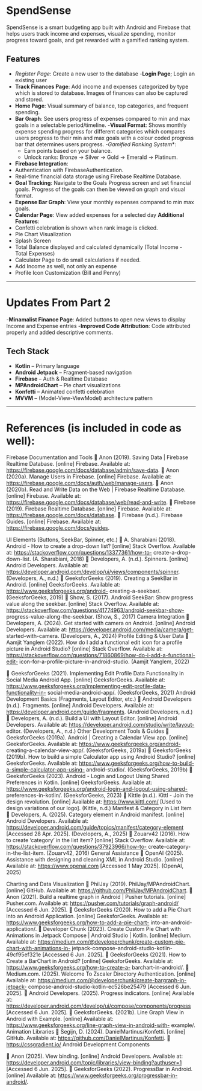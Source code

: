 # SpendSense 

SpendSense is a smart budgeting app built with Android and Firebase that helps users track income and expenses, visualize spending, monitor progress toward goals, and get rewarded with a gamified ranking system.

## Features
- *Register Page*: Create a new user to the database
-**Login Page**; Login an existing user
- **Track Finances Page**: Add income and expenses categorized by type which is stored to database. Images of finances can also be captured and stored.
- **Home Page**: Visual summary of balance, top categories, and frequent spending.
- **Bar Graph**: See users progress of expenses compared to min and max goals in a selectable period/timeline.
-**Visual Format**: Shows monthly expense spending progress for different categories which compares users progress to their min and max goals with a colour coded progress bar that determines users progress.
-*Gamified Ranking System**:
  - Earn points based on your balance.
  - Unlock ranks: Bronze → Silver → Gold → Emerald → Platinum.
-  **Firebase Integration**:
  - Authentication with FirebaseAuthentication.
  - Real-time financial data storage using Firebase Realtime Database.
- **Goal Tracking**: Navigate to the Goals Progress screen and set financial goals. Progress of the goals can then be viewed on graph and visual format.
- **Expense Bar Graph**: View your monthly expenses compared to min max goals. 
- **Calendar Page**: View added expenses for a selected day
**Additional Features**:
- Confetti celebration is shown when rank image is clicked. 
- Pie Chart Visualization
- Splash Screen
- Total Balance displayed and calculated dynamically (Total Income - Total Expenses)
- Calculator Page to do small calculations if needed.
- Add Income as well, not only an expense 
- Profile Icon Customization (Bill and Penny)
---
# Updates From Part 2
-**Minamalist Finance Page**: Added buttons to open new views to display Income and Expense entries
-**Improved Code Attribution**: Code attributed properly and added descriptive comments.


## Tech Stack

- **Kotlin** – Primary language
- **Android Jetpack** – Fragment-based navigation
- **Firebase** – Auth & Realtime Database
- **MPAndroidChart** – Pie chart visualizations
- **Konfetti** – Animated confetti celebration
- **MVVM** – (Model-View-ViewModel) architecture pattern 

---
# References (is included in code as well): 
Firebase Documentation and Tools
 Anon (2019). Saving Data | Firebase Realtime Database. [online] Firebase.
Available at: https://firebase.google.com/docs/database/admin/save-data.
 Anon (2020a). Manage Users in Firebase. [online] Firebase. Available at:
https://firebase.google.com/docs/auth/web/manage-users.
 Anon (2020b). Read and Write Data on the Web | Firebase Realtime
Database. [online] Firebase. Available at:
https://firebase.google.com/docs/database/web/read-and-write.
 Firebase (2019). Firebase Realtime Database. [online] Firebase. Available at:
https://firebase.google.com/docs/database.
 Firebase (n.d.). Firebase Guides. [online] Firebase. Available at:
https://firebase.google.com/docs/guides.

UI Elements (Buttons, SeekBar, Spinner, etc.)
 A. Sharabiani (2018). Android - How to create a drop-down list? [online] Stack
Overflow. Available at: https://stackoverflow.com/questions/13377361/how-to-
create-a-drop-down-list. (A. Sharabiani, 2018)
 Developers, A. (n.d.). Spinners. [online] Android Developers. Available at:
https://developer.android.com/develop/ui/views/components/spinner.
(Developers, A., n.d.)
 GeeksforGeeks (2019). Creating a SeekBar in Android. [online]
GeeksforGeeks. Available at: https://www.geeksforgeeks.org/android-
creating-a-seekbar/. (GeeksforGeeks, 2019)
 Show, S. (2017). Android SeekBar: Show progress value along the seekbar.
[online] Stack Overflow. Available at:
https://stackoverflow.com/questions/41774963/android-seekbar-show-
progress-value-along-the-seekbar. (Show, S., 2017)
Camera Integration
 Developers, A. (2024). Get started with camera on Android. [online] Android
Developers. Available at: https://developer.android.com/media/camera/get-
started-with-camera. (Developers, A., 2024)
Profile Editing &amp; User Data
 Aamjit Yanglem (2022). How do I add a functional edit icon for a profile picture
in Android Studio? [online] Stack Overflow. Available at:
https://stackoverflow.com/questions/71860869/how-do-i-add-a-functional-edit-
icon-for-a-profile-picture-in-android-studio. (Aamjit Yanglem, 2022)

 GeeksforGeeks (2021). Implementing Edit Profile Data Functionality in Social
Media Android App. [online] GeeksforGeeks. Available at:
https://www.geeksforgeeks.org/implementing-edit-profile-data-functionality-in-
social-media-android-app/. (GeeksforGeeks, 2021)
Android Development Basics (Fragments, Layout Editor, etc.)
 Android Developers (n.d.). Fragments. [online] Android Developers. Available
at: https://developer.android.com/guide/fragments. (Android Developers, n.d.)
 Developers, A. (n.d.). Build a UI with Layout Editor. [online] Android
Developers. Available at: https://developer.android.com/studio/write/layout-
editor. (Developers, A., n.d.)
Other Development Tools &amp; Guides
 GeeksforGeeks (2019a). Android | Creating a Calendar View app. [online]
GeeksforGeeks. Available at: https://www.geeksforgeeks.org/android-
creating-a-calendar-view-app/. (GeeksforGeeks, 2019a)
 GeeksforGeeks (2019b). How to build a simple Calculator app using Android
Studio? [online] GeeksforGeeks. Available at:
https://www.geeksforgeeks.org/how-to-build-a-simple-calculator-app-using-
android-studio/. (GeeksforGeeks, 2019b)
 GeeksforGeeks (2023). Android - Login and Logout Using Shared
Preferences in Kotlin. [online] GeeksforGeeks. Available at:
https://www.geeksforgeeks.org/android-login-and-logout-using-shared-
preferences-in-kotlin/. (GeeksforGeeks, 2023)
 Kittle (n.d.). Kittl - Join the design revolution. [online] Available at:
https://www.kittl.com/ [Used to design variations of our logo]. (Kittle, n.d.)
Manifest &amp; Category in List Item
 Developers, A. (2025). Category element in Android manifest. [online] Android
Developers. Available at:
https://developer.android.com/guide/topics/manifest/category-element
[Accessed 28 Apr. 2025]. (Developers, A., 2025)
 Zouarv42 (2016). How to create ‘category’ in the list item? [online] Stack
Overflow. Available at: https://stackoverflow.com/questions/37923966/how-to-
create-category-in-the-list-item. (Zouarv42, 2016)
General Assistance
 OpenAI (2025). Assistance with designing and cleaning XML in Android
Studio. [online] Available at: https://www.openai.com [Accessed 1 May 2025].
(OpenAI, 2025)

Charting and Data Visualization
 PhilJay (2019). PhilJay/MPAndroidChart. [online] GitHub. Available at:
https://github.com/PhilJay/MPAndroidChart.
 Anon (2021). Build a realtime graph in Android | Pusher tutorials. [online]
Pusher.com. Available at: https://pusher.com/tutorials/graph-android/
[Accessed 6 Jun. 2025].
 GeeksforGeeks (2020). How to add a Pie Chart into an Android Application. [online]
GeeksforGeeks. Available at: https://www.geeksforgeeks.org/how-to-add-a-pie-chart-
into-an-android-application/.
 Developer Chunk (2023). Create Custom Pie Chart with Animations in Jetpack
Compose | Android Studio | Kotlin. [online] Medium. Available at:
https://medium.com/@developerchunk/create-custom-pie-chart-with-animations-in-
jetpack-compose-android-studio-kotlin-49cf95ef321e [Accessed 6 Jun. 2025].
 GeeksforGeeks (2021). How to Create a BarChart in Android? [online]
GeeksforGeeks. Available at: https://www.geeksforgeeks.org/how-to-create-a-
barchart-in-android/.
 Medium.com. (2025). Welcome To Zscaler Directory Authentication. [online]
Available at: https://medium.com/@developerchunk/create-bargraph-in-jetpack-
compose-android-studio-kotlin-ec526be25479 [Accessed 6 Jun. 2025].
 Android Developers. (2025). Progress indicators. [online] Available at:
https://developer.android.com/develop/ui/compose/components/progress [Accessed 6
Jun. 2025].
 GeeksforGeeks. (2021b). Line Graph View in Android with Example. [online]
Available at: https://www.geeksforgeeks.org/line-graph-view-in-android-with-
example/.
Animation Libraries
 Segijn, D. (2024). DanielMartinus/Konfetti. [online] GitHub. Available at:
https://github.com/DanielMartinus/Konfetti.
 https://cssgradient.io/
Android Development Components

 Anon (2025). View binding. [online] Android Developers. Available at:
https://developer.android.com/topic/libraries/view-binding?authuser=1
[Accessed 6 Jun. 2025].
 GeeksforGeeks (2022). ProgressBar in Android. [online] Available at:
https://www.geeksforgeeks.org/progressbar-in-android/.
